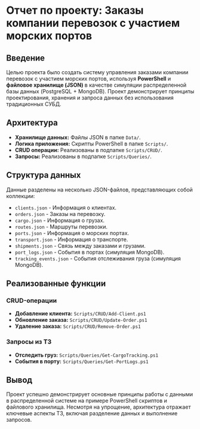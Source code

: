 # Отчет по проекту: Заказы компании перевозок с участием морских портов

## Введение

Целью проекта было создать систему управления заказами компании перевозок с участием морских портов, используя **PowerShell** и **файловое хранилище (JSON)** в качестве симуляции распределенной базы данных (PostgreSQL + MongoDB). Проект демонстрирует принципы проектирования, хранения и запроса данных без использования традиционных СУБД.

## Архитектура

- **Хранилище данных:** Файлы JSON в папке `Data/`.
- **Логика приложения:** Скрипты PowerShell в папке `Scripts/`.
- **CRUD операции:** Реализованы в подпапке `Scripts/CRUD/`.
- **Запросы:** Реализованы в подпапке `Scripts/Queries/`.

## Структура данных

Данные разделены на несколько JSON-файлов, представляющих собой коллекции:

- `clients.json` - Информация о клиентах.
- `orders.json` - Заказы на перевозку.
- `cargo.json` - Информация о грузах.
- `routes.json` - Маршруты перевозки.
- `ports.json` - Информация о морских портах.
- `transport.json` - Информация о транспорте.
- `shipments.json` - Связь между заказами и грузами.
- `port_logs.json` - События в портах (симуляция MongoDB).
- `tracking_events.json` - События отслеживания груза (симуляция MongoDB).

## Реализованные функции

### CRUD-операции

- **Добавление клиента:** `Scripts/CRUD/Add-Client.ps1`
- **Обновление заказа:** `Scripts/CRUD/Update-Order.ps1`
- **Удаление заказа:** `Scripts/CRUD/Remove-Order.ps1`

### Запросы из ТЗ

- **Отследить груз:** `Scripts/Queries/Get-CargoTracking.ps1`
- **События в порту:** `Scripts/Queries/Get-PortLogs.ps1`

## Вывод

Проект успешно демонстрирует основные принципы работы с данными в распределенной системе на примере PowerShell скриптов и файлового хранилища. Несмотря на упрощение, архитектура отражает ключевые аспекты ТЗ, включая разделение данных и выполнение запросов.
